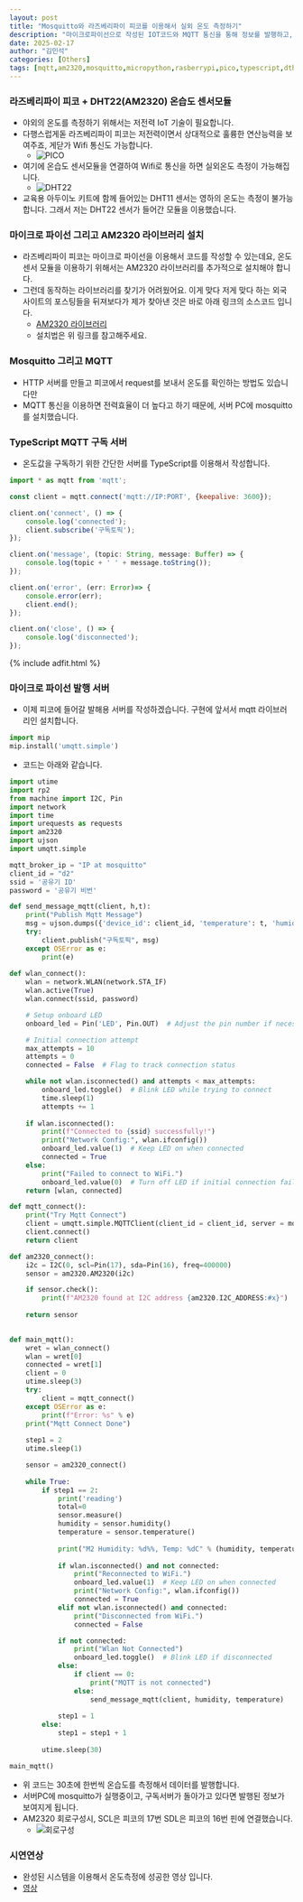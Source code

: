 ```yaml
---
layout: post
title: "Mosquitto와 라즈베리파이 피코를 이용해서 실외 온도 측정하기"
description: "마이크로파이선으로 작성된 IOT코드와 MQTT 통신을 통해 정보를 발행하고, TypeScript 코드로 구독합니다"
date: 2025-02-17
author: "김민석"
categories: [Others]
tags: [mqtt,am2320,mosquitto,micropython,rasberrypi,pico,typescript,dth22]
---
```

### 라즈베리파이 피코 + DHT22(AM2320) 온습도 센서모듈
- 야외의 온도를 측정하기 위해서는 저전력 IoT 기술이 필요합니다.
- 다행스럽게돋 라즈베리파이 피코는 저전력이면서 상대적으로 훌륭한 연산능력을 보여주죠, 게닫가 Wifi 통신도 가능합니다.
    - ![PICO](https://reddol18.github.io/dev5min/images/20250217/1.jpeg)
- 여기에 온습도 센서모듈을 연결하여 Wifi로 통신을 하면 실외온도 측정이 가능해집니다.
    - ![DHT22](https://reddol18.github.io/dev5min/images/20250217/2.jpeg)
- 교육용 아두이노 키트에 함께 들어있는 DHT11 센서는 영하의 온도는 측정이 불가능합니다. 그래서 저는 DHT22 센서가 들어간 모듈을 이용했습니다.

### 마이크로 파이선 그리고 AM2320 라이브러리 설치
- 라즈베리파이 피코는 마이크로 파이선을 이용해서 코드를 작성할 수 있는데요, 온도센서 모듈을 이용하기 위해서는 AM2320 라이브러리를 추가적으로 설치해야 합니다.
- 그런데 동작하는 라이브러리를 찾기가 어려웠어요. 이게 맞다 저게 맞다 하는 외국 사이트의 포스팅들을 뒤져보다가 제가 찾아낸 것은 바로 아래 링크의 소스코드 입니다.
    - [AM2320 라이브러리](https://github.com/mcauser/micropython-am2320)
    - 설치법은 위 링크를 참고해주세요.

### Mosquitto 그리고 MQTT
- HTTP 서버를 만들고 피코에서 request를 보내서 온도를 확인하는 방법도 있습니다만
- MQTT 통신을 이용하면 전력효율이 더 높다고 하기 때문에, 서버 PC에 mosquitto를 설치했습니다.

### TypeScript MQTT 구독 서버
- 온도값을 구독하기 위한 간단한 서버를 TypeScript를 이용해서 작성합니다.

```javascript
import * as mqtt from 'mqtt';

const client = mqtt.connect('mqtt://IP:PORT', {keepalive: 3600});

client.on('connect', () => {
    console.log('connected');
    client.subscribe('구독토픽');
});

client.on('message', (topic: String, message: Buffer) => {
    console.log(topic + ' ' + message.toString());
});

client.on('error', (err: Error)=> {
    console.error(err);
    client.end();
});

client.on('close', () => {
    console.log('disconnected');
});
```

{% include adfit.html %}    

### 마이크로 파이선 발행 서버
- 이제 피코에 들어갈 발해용 서버를 작성하겠습니다. 구현에 앞서서 mqtt 라이브러리인 설치합니다.

```python
import mip
mip.install('umqtt.simple')
```

- 코드는 아래와 같습니다.

```python
import utime
import rp2 
from machine import I2C, Pin
import network
import time
import urequests as requests
import am2320
import ujson
import umqtt.simple

mqtt_broker_ip = "IP at mosquitto"
client_id = "d2"
ssid = '공유기 ID'
password = '공유기 비번'

def send_message_mqtt(client, h,t):
    print("Publish Mqtt Message")
    msg = ujson.dumps({'device_id': client_id, 'temperature': t, 'humidity': h})
    try:
        client.publish("구독토픽", msg)
    except OSError as e:
        print(e)
    
def wlan_connect():
    wlan = network.WLAN(network.STA_IF)
    wlan.active(True)
    wlan.connect(ssid, password)

    # Setup onboard LED
    onboard_led = Pin('LED', Pin.OUT)  # Adjust the pin number if necessary

    # Initial connection attempt
    max_attempts = 10
    attempts = 0
    connected = False  # Flag to track connection status

    while not wlan.isconnected() and attempts < max_attempts:
        onboard_led.toggle()  # Blink LED while trying to connect
        time.sleep(1)
        attempts += 1
        
    if wlan.isconnected():
        print(f"Connected to {ssid} successfully!")
        print("Network Config:", wlan.ifconfig())
        onboard_led.value(1)  # Keep LED on when connected
        connected = True
    else:
        print("Failed to connect to WiFi.")
        onboard_led.value(0)  # Turn off LED if initial connection fails
    return [wlan, connected]

def mqtt_connect():
    print("Try Mqtt Connect")
    client = umqtt.simple.MQTTClient(client_id = client_id, server = mqtt_broker_ip, port = #MQTT포트)
    client.connect()
    return client

def am2320_connect():
    i2c = I2C(0, scl=Pin(17), sda=Pin(16), freq=400000)
    sensor = am2320.AM2320(i2c)

    if sensor.check():
        print(f"AM2320 found at I2C address {am2320.I2C_ADDRESS:#x}")
    
    return sensor

        
def main_mqtt():
    wret = wlan_connect()
    wlan = wret[0]
    connected = wret[1]
    client = 0
    utime.sleep(3)
    try:
        client = mqtt_connect()
    except OSError as e:
        print(f"Error: %s" % e)
    print("Mqtt Connect Done")
    
    step1 = 2
    utime.sleep(1)

    sensor = am2320_connect()
        
    while True:
        if step1 == 2:
            print('reading')
            total=0
            sensor.measure()
            humidity = sensor.humidity()
            temperature = sensor.temperature()
            
            print("M2 Humidity: %d%%, Temp: %dC" % (humidity, temperature))        
                
            if wlan.isconnected() and not connected:
                print("Reconnected to WiFi.")
                onboard_led.value(1)  # Keep LED on when connected
                print("Network Config:", wlan.ifconfig())
                connected = True
            elif not wlan.isconnected() and connected:
                print("Disconnected from WiFi.")
                connected = False

            if not connected:
                print("Wlan Not Connected")
                onboard_led.toggle()  # Blink LED if disconnected
            else:
                if client == 0:
                    print("MQTT is not connected")
                else:
                    send_message_mqtt(client, humidity, temperature)                
                
            step1 = 1
        else:
            step1 = step1 + 1
        
        utime.sleep(30)

main_mqtt()
```

- 위 코드는 30초에 한번씩 온습도를 측정해서 데이터를 발행합니다.
- 서버PC에 mosquitto가 실행중이고, 구독서버가 돌아가고 있다면 발행된 정보가 보여지게 됩니다.
- AM2320 회로구성시, SCL은 피코의 17번 SDL은 피코의 16번 핀에 연결했습니다.
    - ![회로구성](https://reddol18.github.io/dev5min/images/20250217/3.jpeg)

### 시연연상
- 완성된 시스템을 이용해서 온도측정에 성공한 영상 입니다.
- [영상](https://youtube.com/shorts/vd1t1v9K8ZY?si=PVW2bGTOaQHfcr6f)